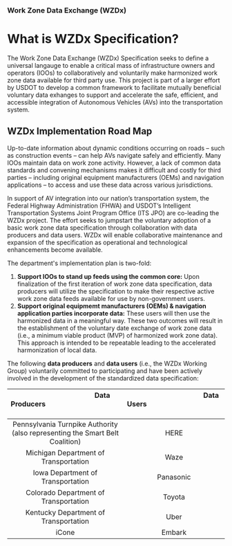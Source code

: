 ### Work Zone Data Exchange (WZDx)

# What is WZDx Specification?
The Work Zone Data Exchange (WZDx) Specification seeks to define a universal langauge to enable a critical mass of infrastructure owners and operators (IOOs) to collaboratively and voluntarily make harmonized work zone data available for third party use. This project is part of a larger effort by USDOT to develop a common framework to facilitate mutually beneficial voluntary data exhanges to support and accelerate the safe, efficient, and accessible integration of Autonomous Vehicles (AVs) into the transportation system.


## WZDx Implementation Road Map
Up-to-date information about dynamic conditions occurring on roads – such as construction events – can help AVs navigate safely and efficiently. Many IOOs maintain data on work zone activity. However, a lack of common data standards and convening mechanisms makes it difficult and costly for third parties – including original equipment manufacturers (OEMs) and navigation applications – to access and use these data across various jurisdictions. 

In support of AV integration into our nation’s transportation system, the Federal Highway Administration (FHWA) and USDOT’s Intelligent Transportation Systems Joint Program Office (ITS JPO) are co-leading the WZDx project. The effort seeks to jumpstart the voluntary adoption of a basic work zone data specification through collaboration with data producers and data users. WZDx will enable collaborative maintenance and expansion of the specification as operational and technological enhancements become available.

The department's implementation plan is two-fold:
1. **Support IOOs to stand up feeds using the common core:** Upon finalization of the first iteration of work zone data specification, data producers will utilize the specification to make their respective active work zone data feeds available for use by non-government users.
2.  **Support original equipmemt manufacturers (OEMs) & navigation application parties incorporate data:** These users will then use the harmonized data in a meaningful way. These two outcomes will result in the establishment of the voluntary date exchange of work zone data (i.e., a minimum viable product (MVP) of harmonized work zone data). 
This approach is intended to be repeatable leading to the accelerated harmonization of local data.

The following **data producers** and **data users** (i.e., the WZDx Working Group) voluntarily committed to participating and have been actively involved in the development of the standardized data specification:


| &nbsp; &nbsp; &nbsp; &nbsp; &nbsp; &nbsp; &nbsp; &nbsp; &nbsp; &nbsp; &nbsp; &nbsp; &nbsp; &nbsp; &nbsp; &nbsp; &nbsp; &nbsp; &nbsp; &nbsp; Data Producers &nbsp; &nbsp; &nbsp; &nbsp; &nbsp; &nbsp; &nbsp; &nbsp; &nbsp; &nbsp; &nbsp; &nbsp; &nbsp; &nbsp; &nbsp; &nbsp; &nbsp; &nbsp; &nbsp; &nbsp; &nbsp;| &nbsp; &nbsp; &nbsp; &nbsp; &nbsp; &nbsp; &nbsp; &nbsp; &nbsp; &nbsp; &nbsp; &nbsp; &nbsp; &nbsp; &nbsp; &nbsp; &nbsp; &nbsp; &nbsp; &nbsp; Data Users &nbsp; &nbsp; &nbsp; &nbsp; &nbsp; &nbsp; &nbsp; &nbsp; &nbsp; &nbsp; &nbsp; &nbsp; &nbsp; &nbsp; &nbsp; &nbsp; &nbsp; &nbsp; &nbsp; &nbsp; &nbsp; |
|     :------------:      |     :------------:      |
|     Pennsylvania Turnpike Authority<br>(also representing the Smart Belt Coalition)     |     HERE      |
|     Michigan Department of Transportation     |     Waze      |
|     Iowa Department of Transportation     |     Panasonic     |
|     Colorado Department of Transportation     |     Toyota      |
|     Kentucky Department of Transportation     |     Uber      |
|     iCone     |     Embark      |

